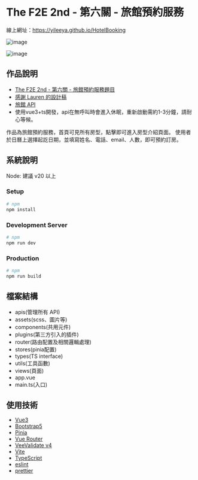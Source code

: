 # The F2E 2nd - 第六關 - 旅館預約服務
線上網址：https://yileeya.github.io/HotelBooking

![image](https://hackmd-prod-images.s3-ap-northeast-1.amazonaws.com/uploads/upload_ff118dade1a7f2362578ec9aa39756d5.png?AWSAccessKeyId=AKIA3XSAAW6AWSKNINWO&Expires=1722095693&Signature=YfASmx0KA42pTXz7oS1yp5knJ94%3D)

![image](https://hackmd-prod-images.s3-ap-northeast-1.amazonaws.com/uploads/upload_04dcc54f390393e081963d6498545e96.png?AWSAccessKeyId=AKIA3XSAAW6AWSKNINWO&Expires=1722095308&Signature=Pj%2Fal%2FD7gIXSYcvkXqeJ0z94H2A%3D)

## 作品說明
* [The F2E 2nd - 第六關 - 旅館預約服務題目](https://challenge.thef2e.com/news/17)
* [感謝 Lauren 的設計稿](https://challenge.thef2e.com/user/2095?schedule=3863#works-3863)
* [旅館 API](https://github.com/Yileeya/HotelApi)
* 使用vue3+ts開發，api在無呼叫時會進入休眠，重新啟動需約1-3分鐘，請耐心等候。

作品為旅館預約服務，首頁可見所有房型，點擊即可進入房型介紹頁面。 
使用者於日曆上選擇起訖日期，並填寫姓名、電話、email、人數，即可預約訂房。

## 系統說明
Node: 建議 v20 以上

### Setup
```bash
# npm
npm install
```
### Development Server
```bash
# npm
npm run dev
```
### Production
```bash
# npm
npm run build
```

## 檔案結構
- apis(管理所有 API)
- assets(scss、圖片等)
- components(共用元件)
- plugins(第三方引入的插件)
- router(路由配置及相關邏輯處理)
- stores(pinia配置)
- types(TS interface)
- utils(工具函數)
- views(頁面)
- app.vue
- main.ts(入口)

## 使用技術
* [Vue3](https://vuejs.org/)
* [Bootstrap5](https://getbootstrap.com/docs/5.0/getting-started/introduction/)
* [Pinia](https://pinia.vuejs.org)
* [Vue Router](https://router.vuejs.org/)
* [VeeValidate v4](https://vee-validate.logaretm.com/v4/)
* [Vite](https://vitejs.dev/)
* [TypeScript](https://www.typescriptlang.org/)
* [eslint](https://eslint.org/)
* [prettier](https://prettier.io/)